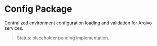 # Config Package

Centralized environment configuration loading and validation for Arqivo services.

> Status: placeholder pending implementation.

